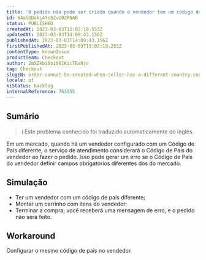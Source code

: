 ```yaml
---
title: 'O pedido não pode ser criado quando o vendedor tem um código de país diferente'
id: 5AaGGDakL4Ys5ZvzD2RNAB
status: PUBLISHED
createdAt: 2023-03-03T13:02:18.553Z
updatedAt: 2023-03-03T14:09:43.156Z
publishedAt: 2023-03-03T14:09:43.156Z
firstPublishedAt: 2023-03-03T13:02:19.253Z
contentType: knownIssue
productTeam: Checkout
author: 2mXZkbi0oi061KicTExNjo
tag: Checkout
slugEN: order-cannot-be-created-when-seller-has-a-different-country-code
locale: pt
kiStatus: Backlog
internalReference: 763955
---
```


## Sumário

>ℹ️ Este problema conhecido foi traduzido automaticamente do inglês.


Em um mercado, quando há um vendedor configurado com um Código de País diferente, o serviço de atendimento considerará o Código de País do vendedor ao fazer o pedido. Isso pode gerar um erro se o Código de País do vendedor definir campos obrigatórios diferentes dos do mercado.


##

## Simulação



- Ter um vendedor com um código de país diferente;
- Montar um carrinho com itens do vendedor;
- Terminar a compra; você receberá uma mensagem de erro, e o pedido não será feito.


##

## Workaround


Configurar o mesmo código de país no vendedor.




